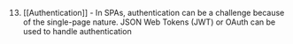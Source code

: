 13. [[Authentication]] - In SPAs, authentication can be a challenge because of the single-page nature. JSON Web Tokens (JWT) or OAuth can be used to handle authentication